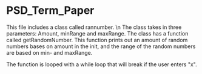 # PSD_Term_Paper

This file includes a class called rannumber. \n
The class takes in three parameters: Amount, minRange and maxRange.
The class has a function called getRandomNumber.
This function prints out an amount of random numbers bases on amount in the init, and the range of the random numbers are based on min- and maxRange.

The function is looped with a while loop that will break if the user enters "x".
